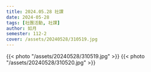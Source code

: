 ```yaml
---
title: 2024.05.28 社課
date: 2024-05-28
tags: [社團活動, 社課]
author: 如月
semester: 112-2
cover: /assets/20240528/310519.jpg
---
```


{{< photo "/assets/20240528/310519.jpg" >}}
{{< photo "/assets/20240528/310520.jpg" >}}

